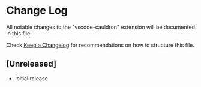 # Change Log

All notable changes to the "vscode-cauldron" extension will be documented in this file.

Check [Keep a Changelog](http://keepachangelog.com/) for recommendations on how to structure this file.

## [Unreleased]

- Initial release